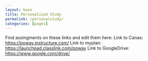 ```yaml
---
layout: base
title: Personalized Study
permalink: /personalstudy/
categories: [pages]
---
```


Find assingments on these links and edit them here:
Link to Canas: https://poway.instructure.com/
Link to myplan: https://launchpad.classlink.com/poway
Link to GoogleDrive: https://www.google.com/drive/